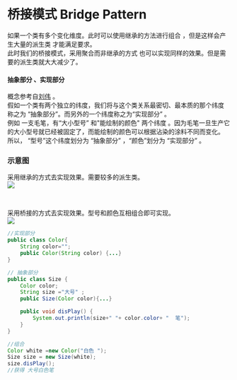 # 桥接模式 Bridge Pattern

如果一个类有多个变化维度。此时可以使用继承的方法进行组合 ，但是这样会产生大量的派生类 才能满足要求。<br>
此时我们的桥接模式，采用聚合而非继承的方式 也可以实现同样的效果。但是需要的派生类就大大减少了。


####  抽象部分 、实现部分
概念参考自[刘伟](https://blog.csdn.net/lovelion/article/details/7464195) 。<br>
假如一个类有两个独立的纬度，我们将与这个类关系最密切、最本质的那个纬度 称之为 “抽象部分”。而另外的一个纬度称之为“实现部分” 。<br>
例如 一支毛笔，有“大小型号” 和"能绘制的颜色" 两个纬度 。因为毛笔一旦生产它的大小型号就已经被固定了，而能绘制的颜色可以根据沾染的涂料不同而变化。 所以， “型号”这个纬度划分为 “抽象部分” ，“颜色”划分为 “实现部分” 。

### 示意图
采用继承的方式去实现效果。需要较多的派生类。 <br>
![](https://gitee.com/hnyer/filesOfGitbook/raw/master/files/201804111503_osChina_继承模式.png)

<br>

采用桥接的方式去实现效果。型号和颜色互相组合即可实现。<br>
![](https://gitee.com/hnyer/filesOfGitbook/raw/master/files/201804111504_osChina_桥接模式.png)


```java
//实现部分
public class Color{
	String color="";
	public Color(String color) {...}
}

// 抽象部分
public class Size {
	Color color;
	String size ="大号" ;
	public Size(Color color){...}

	public void disPlay() {
		System.out.println(size+" "+ color.color+ "  笔");
	}
}

//组合
Color white =new Color("白色 ");
Size size = new Size(white);
size.disPlay();
//获得 大号白色笔

```
